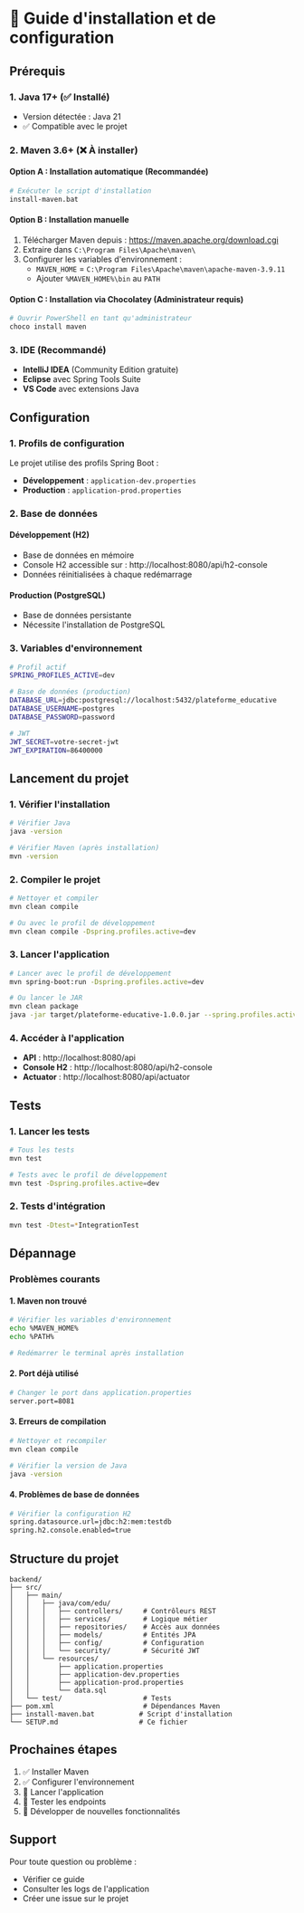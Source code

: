 # 🚀 Guide d'installation et de configuration

## Prérequis

### 1. Java 17+ (✅ Installé)
- Version détectée : Java 21
- ✅ Compatible avec le projet

### 2. Maven 3.6+ (❌ À installer)

#### Option A : Installation automatique (Recommandée)
```bash
# Exécuter le script d'installation
install-maven.bat
```

#### Option B : Installation manuelle
1. Télécharger Maven depuis : https://maven.apache.org/download.cgi
2. Extraire dans `C:\Program Files\Apache\maven\`
3. Configurer les variables d'environnement :
   - `MAVEN_HOME` = `C:\Program Files\Apache\maven\apache-maven-3.9.11`
   - Ajouter `%MAVEN_HOME%\bin` au `PATH`

#### Option C : Installation via Chocolatey (Administrateur requis)
```bash
# Ouvrir PowerShell en tant qu'administrateur
choco install maven
```

### 3. IDE (Recommandé)
- **IntelliJ IDEA** (Community Edition gratuite)
- **Eclipse** avec Spring Tools Suite
- **VS Code** avec extensions Java

## Configuration

### 1. Profils de configuration

Le projet utilise des profils Spring Boot :

- **Développement** : `application-dev.properties`
- **Production** : `application-prod.properties`

### 2. Base de données

#### Développement (H2)
- Base de données en mémoire
- Console H2 accessible sur : http://localhost:8080/api/h2-console
- Données réinitialisées à chaque redémarrage

#### Production (PostgreSQL)
- Base de données persistante
- Nécessite l'installation de PostgreSQL

### 3. Variables d'environnement

```bash
# Profil actif
SPRING_PROFILES_ACTIVE=dev

# Base de données (production)
DATABASE_URL=jdbc:postgresql://localhost:5432/plateforme_educative
DATABASE_USERNAME=postgres
DATABASE_PASSWORD=password

# JWT
JWT_SECRET=votre-secret-jwt
JWT_EXPIRATION=86400000
```

## Lancement du projet

### 1. Vérifier l'installation
```bash
# Vérifier Java
java -version

# Vérifier Maven (après installation)
mvn -version
```

### 2. Compiler le projet
```bash
# Nettoyer et compiler
mvn clean compile

# Ou avec le profil de développement
mvn clean compile -Dspring.profiles.active=dev
```

### 3. Lancer l'application
```bash
# Lancer avec le profil de développement
mvn spring-boot:run -Dspring.profiles.active=dev

# Ou lancer le JAR
mvn clean package
java -jar target/plateforme-educative-1.0.0.jar --spring.profiles.active=dev
```

### 4. Accéder à l'application
- **API** : http://localhost:8080/api
- **Console H2** : http://localhost:8080/api/h2-console
- **Actuator** : http://localhost:8080/api/actuator

## Tests

### 1. Lancer les tests
```bash
# Tous les tests
mvn test

# Tests avec le profil de développement
mvn test -Dspring.profiles.active=dev
```

### 2. Tests d'intégration
```bash
mvn test -Dtest=*IntegrationTest
```

## Dépannage

### Problèmes courants

#### 1. Maven non trouvé
```bash
# Vérifier les variables d'environnement
echo %MAVEN_HOME%
echo %PATH%

# Redémarrer le terminal après installation
```

#### 2. Port déjà utilisé
```bash
# Changer le port dans application.properties
server.port=8081
```

#### 3. Erreurs de compilation
```bash
# Nettoyer et recompiler
mvn clean compile

# Vérifier la version de Java
java -version
```

#### 4. Problèmes de base de données
```bash
# Vérifier la configuration H2
spring.datasource.url=jdbc:h2:mem:testdb
spring.h2.console.enabled=true
```

## Structure du projet

```
backend/
├── src/
│   ├── main/
│   │   ├── java/com/edu/
│   │   │   ├── controllers/     # Contrôleurs REST
│   │   │   ├── services/        # Logique métier
│   │   │   ├── repositories/    # Accès aux données
│   │   │   ├── models/          # Entités JPA
│   │   │   ├── config/          # Configuration
│   │   │   └── security/        # Sécurité JWT
│   │   └── resources/
│   │       ├── application.properties
│   │       ├── application-dev.properties
│   │       ├── application-prod.properties
│   │       └── data.sql
│   └── test/                    # Tests
├── pom.xml                      # Dépendances Maven
├── install-maven.bat           # Script d'installation
└── SETUP.md                    # Ce fichier
```

## Prochaines étapes

1. ✅ Installer Maven
2. ✅ Configurer l'environnement
3. 🔄 Lancer l'application
4. 🔄 Tester les endpoints
5. 🔄 Développer de nouvelles fonctionnalités

## Support

Pour toute question ou problème :
- Vérifier ce guide
- Consulter les logs de l'application
- Créer une issue sur le projet 